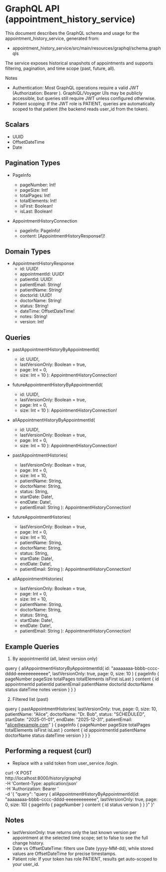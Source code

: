# GraphQL API (appointment_history_service)

This document describes the GraphQL schema and usage for the appointment_history_service, generated from:
- appointment_history_service/src/main/resources/graphql/schema.graphqls

The service exposes historical snapshots of appointments and supports filtering, pagination, and time scope (past, future, all).

Notes
- Authentication: Most GraphQL operations require a valid JWT (Authorization: Bearer <token>). GraphiQL/Voyager UIs may be publicly accessible, but queries still require JWT unless configured otherwise.
- Patient scoping: If the JWT role is PATIENT, queries are automatically scoped to that patient (the backend reads user_id from the token).


## Scalars
- UUID
- OffsetDateTime
- Date


## Pagination Types
- PageInfo
  - pageNumber: Int!
  - pageSize: Int!
  - totalPages: Int!
  - totalElements: Int!
  - isFirst: Boolean!
  - isLast: Boolean!

- AppointmentHistoryConnection
  - pageInfo: PageInfo!
  - content: [AppointmentHistoryResponse!]!


## Domain Types
- AppointmentHistoryResponse
  - id: UUID!
  - appointmentId: UUID!
  - patientId: UUID!
  - patientEmail: String!
  - patientName: String!
  - doctorId: UUID!
  - doctorName: String!
  - status: String!
  - dateTime: OffsetDateTime!
  - notes: String!
  - version: Int!


## Queries
- pastAppointmentHistoryByAppointmentId(
  - id: UUID!,
  - lastVersionOnly: Boolean = true,
  - page: Int = 0,
  - size: Int = 10
  ): AppointmentHistoryConnection!

- futureAppointmentHistoryByAppointmentId(
  - id: UUID!,
  - lastVersionOnly: Boolean = true,
  - page: Int = 0,
  - size: Int = 10
  ): AppointmentHistoryConnection!

- allAppointmentHistoryByAppointmentId(
  - id: UUID!,
  - lastVersionOnly: Boolean = true,
  - page: Int = 0,
  - size: Int = 10
  ): AppointmentHistoryConnection!

- pastAppointmentHistories(
  - lastVersionOnly: Boolean = true,
  - page: Int = 0,
  - size: Int = 10,
  - patientName: String,
  - doctorName: String,
  - status: String,
  - startDate: Date!,
  - endDate: Date!,
  - patientEmail: String
  ): AppointmentHistoryConnection!

- futureAppointmentHistories(
  - lastVersionOnly: Boolean = true,
  - page: Int = 0,
  - size: Int = 10,
  - patientName: String,
  - doctorName: String,
  - status: String,
  - startDate: Date!,
  - endDate: Date!,
  - patientEmail: String
  ): AppointmentHistoryConnection!

- allAppointmentHistories(
  - lastVersionOnly: Boolean = true,
  - page: Int = 0,
  - size: Int = 10,
  - patientName: String,
  - doctorName: String,
  - status: String,
  - startDate: Date!,
  - endDate: Date!,
  - patientEmail: String
  ): AppointmentHistoryConnection!


## Example Queries
1) By appointmentId (all, latest version only)

query {
  allAppointmentHistoryByAppointmentId(
    id: "aaaaaaaa-bbbb-cccc-dddd-eeeeeeeeeeee",
    lastVersionOnly: true,
    page: 0,
    size: 10
  ) {
    pageInfo { pageNumber pageSize totalPages totalElements isFirst isLast }
    content {
      id
      appointmentId
      patientId
      patientEmail
      patientName
      doctorId
      doctorName
      status
      dateTime
      notes
      version
    }
  }
}

2) Filtered list (past)

query {
  pastAppointmentHistories(
    lastVersionOnly: true,
    page: 0,
    size: 10,
    patientName: "Alice",
    doctorName: "Dr. Bob",
    status: "SCHEDULED",
    startDate: "2025-01-01",
    endDate: "2025-12-31",
    patientEmail: "alice@example.com"
  ) {
    pageInfo { pageNumber pageSize totalPages totalElements isFirst isLast }
    content { id appointmentId patientName doctorName status dateTime version }
  }
}


## Performing a request (curl)

- Replace <JWT> with a valid token from user_service /login.

curl -X POST \
   http://localhost:8000/history/graphql \
  -H 'Content-Type: application/json' \
  -H 'Authorization: Bearer <JWT>' \
  -d '{
    "query": "query { allAppointmentHistoryByAppointmentId(id: \"aaaaaaaa-bbbb-cccc-dddd-eeeeeeeeeeee\", lastVersionOnly: true, page: 0, size: 10) { pageInfo { pageNumber } content { id status version } } }"
  }'


## Notes
- lastVersionOnly: true returns only the last known version per appointment at the selected time scope; set to false to see the full change history.
- Date vs OffsetDateTime: filters use Date (yyyy-MM-dd), while stored values are OffsetDateTime for precise timestamps.
- Patient role: If your token has role PATIENT, results get auto-scoped to your user_id.
